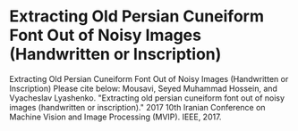 # Extracting Old Persian Cuneiform Font Out of Noisy Images (Handwritten or Inscription)

Extracting Old Persian Cuneiform Font Out of Noisy Images (Handwritten or Inscription)
Please cite below:
Mousavi, Seyed Muhammad Hossein, and Vyacheslav Lyashenko. "Extracting old persian cuneiform font out of noisy images (handwritten or inscription)." 2017 10th Iranian Conference on Machine Vision and Image Processing (MVIP). IEEE, 2017.
